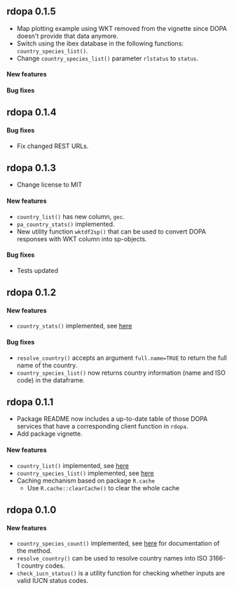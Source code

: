 ## rdopa 0.1.5

+ Map plotting example using WKT removed from the vignette since DOPA doesn't
provide that data anymore.
+ Switch using the ibex database in the following functions: 
`country_species_list()`.
+ Change `country_species_list()` parameter `rlstatus` to `status`.

#### New features

#### Bug fixes

## rdopa 0.1.4

#### Bug fixes

+ Fix changed REST URLs.

## rdopa 0.1.3

+ Change license to MIT

#### New features

+ `country_list()` has new column, `gec`.
+ `pa_country_stats()` implemented.
+ New utility function `wktdf2sp()` that can be used to convert DOPA
responses with WKT column into sp-objects.

#### Bug fixes

+ Tests updated

## rdopa 0.1.2

#### New features

+ `country_stats()` implemented, see [here](http://dopa-services.jrc.ec.europa.eu/rest/eAdmin/get_country_stats)

#### Bug fixes

+ `resolve_country()` accepts an argument `full.name=TRUE` to return the full
name of the country.
+ `country_species_list()` now returns country information (name and ISO code)
in the dataframe.

## rdopa 0.1.1

+ Package README now includes a up-to-date table of those DOPA services that 
have a corresponding client function in `rdopa`.
+ Add package vignette.

#### New features

+ `country_list()` implemented, see [here](http://dopa-services.jrc.ec.europa.eu/rest/eAdmin/get_country_list)
+ `country_species_list()` implemented, see [here](http://dopa-services.jrc.ec.europa.eu/rest/eAdmin/get_country_species_list) 
+ Caching mechanism based on package `R.cache`
  - Use `R.cache::clearCache()` to clear the whole cache

## rdopa 0.1.0

#### New features

+ `country_species_count()` implemented, see [here](http://dopa-services.jrc.ec.europa.eu/rest/eAdmin/get_country_species_count) 
for documentation of the method.
+ `resolve_country()` can be used to resolve country names into ISO 3166-1 
country codes.
+ `check_iucn_status()` is a utility function for checking whether inputs are valid IUCN status codes.
